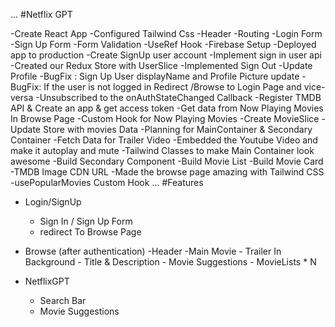...
#Netflix GPT

-Create React App
-Configured Tailwind Css
-Header
-Routing
-Login Form
-Sign Up Form
-Form Validation
-UseRef Hook
-Firebase Setup
-Deployed app to production
-Create SignUp user account
-Implement sign in user api
-Created our Redux Store with UserSlice
-Implemented Sign Out
-Update Profile 
-BugFix : Sign Up User  displayName and Profile Picture update
-BugFix: If the user is not logged in Redirect /Browse to Login Page and vice-versa
-Unsubscribed to the onAuthStateChanged Callback
-Register TMDB API & Create an app & get access token
-Get data from Now Playing Movies In Browse Page
-Custom Hook for Now Playing Movies
-Create MovieSlice
-Update Store with movies Data
-Planning for MainContainer & Secondary Container
-Fetch  Data for Trailer Video
-Embedded the Youtube Video and make it autoplay and mute
-Tailwind Classes to make Main Container look awesome
-Build Secondary Component
-Build Movie List
-Build Movie Card
-TMDB Image CDN URL
-Made the browse page amazing with Tailwind CSS
-usePopularMovies Custom Hook
...
#Features
- Login/SignUp
  - Sign In / Sign Up Form
  - redirect To Browse  Page

- Browse (after authentication)
   -Header
   -Main Movie
      - Trailer In Background
      - Title & Description
      - Movie Suggestions
         - MovieLists * N

 - NetflixGPT  
    - Search Bar
    - Movie Suggestions      
